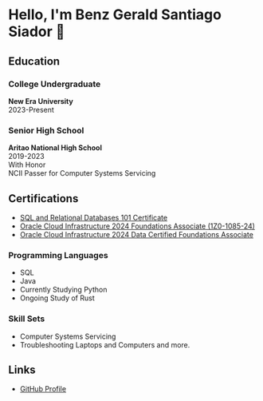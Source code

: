 <h1>Hello, I'm Benz Gerald Santiago Siador 👋</h1>

<h2>Education</h2>
<h3>College Undergraduate</h3>
<p>
    <strong>New Era University</strong><br>
    2023-Present
</p>

<h3>Senior High School</h3>
<p>
    <strong>Aritao National High School</strong><br>
    2019-2023<br>
    With Honor<br>
    NCII Passer for Computer Systems Servicing
</p>

<h2>Certifications</h2>
<ul>
    <li><a href="https://courses.cognitiveclass.ai/certificates/b63d3da3758f48ef9773c8490d869617#">SQL and Relational Databases 101 Certificate</a></li>
    <li><a href="https://catalog-education.oracle.com/ords/certview/sharebadge?id=1036B7A5796E321EE6B8111A7B9A1B356DF22B40C26CD5A55D7227CC8819C99A">Oracle Cloud Infrastructure 2024 Foundations Associate (1Z0-1085-24)</a></li>
    <li><a href="https://catalog-education.oracle.com/ords/certview/sharebadge?id=YOUR_CERTIFICATION_LINK_HERE">Oracle Cloud Infrastructure 2024 Data Certified Foundations Associate</a></li>
</ul>

<h3>Programming Languages</h3>
<ul>
    <li>SQL</li>
    <li>Java</li>
    <li>Currently Studying Python</li>
    <li>Ongoing Study of Rust</li>
</ul>

<h3>Skill Sets</h3> 
<ul>
    <li>Computer Systems Servicing</li>
    <li>Troubleshooting Laptops and Computers and more.</li>
</ul>

<h2>Links</h2>
<ul>
    <li><a href="Your_GitHub_Profile_Link_Here">GitHub Profile</a></li>
</ul>
